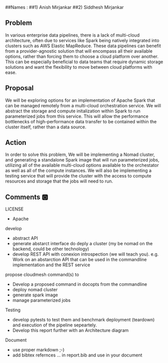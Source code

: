 
##Names : 
##1) Anish Mirjankar
##2) Siddhesh Mirjankar

## Problem

In various enterprise data pipelines, there is a lack of multi-cloud
architecture, often due to services like Spark being natively integrated into
clusters such as AWS Elastic MapReduce.  These data pipelines can benefit from
a provider-agnostic solution that will encompass all their available options,
rather than forcing them to choose a cloud platform over another.  This can be
especially beneficial to data teams that require dynamic storage solutions and 
want the flexibility to move between cloud platforms with ease. 
      


## Proposal

We will be exploring options for an implementation of Apache Spark that can be
managed remotely from a multi-cloud orchestration service.  We will abstract the
storage and compute initalization within Spark to run parameterized jobs from
this service.  This will allow the performance bottlenecks of high-performance
data transfer to be contained within the cluster itself, rather than a data
source.



## Action

In order to solve this problem, We will be implementing a Nomad cluster, and
generating a standalone Spark image that will run parameterized jobs,
utilizing all of the available multi-cloud options available to the orchestator
as well as all of the compute instances.  We will also be implementing a testing
service that will provide the cluster with the access to compute resources and
storage that the jobs will need to run.

## Comments :o2:

LICENSE

* Apache

develop 

* abstract API
* generate abstarct interface do deply a cluster (my be nomad on the backend, could be other technology)
* develop REST API with conexion introspection (we will teach you). e.g. Work on an abstarction API that can be used in the commandline implementation and the REST service


propose cloudmesh command(s) to 

* Develop a proposed command in docopts from the commandline
* deploy nomad cluster
* generate spark image
* manage parameterized jobs

Testing

* develop pytests to test them and benchmark deployment (teardown) and execution of the pipeline sepeartely.
* Develop this report further with an Architecture diagram

Document

* use proper markdown ;-)
* add bibtex refernces ... in report.bib and use in your document


